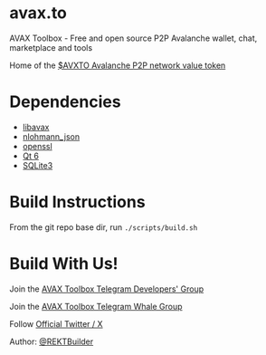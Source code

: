 # avax.to

AVAX Toolbox - Free and open source P2P Avalanche wallet, chat, marketplace and tools

Home of the [$AVXTO Avalanche P2P network value token](https://dexscreener.com/avalanche/0x2bdebde7e1088e42aafef104b5f7457aca5ab86f)

# Dependencies

* [libavax](https://github.com/avaxto/libavax)
* [nlohmann_json](https://github.com/nlohmann/json)
* [openssl](https://github.com/openssl/openssl)
* [Qt 6](https://www.qt.io/download-open-source)
* [SQLite3](https://sqlite.org/)

# Build Instructions

From the git repo base dir, run `./scripts/build.sh`


# Build With Us!

Join the [AVAX Toolbox Telegram Developers' Group](https://telegram.me/collablandbot?start=VFBDI1RFTCNDT01NIy0xMDAxNzI5NTYxMjQw)

Join the [AVAX Toolbox Telegram Whale Group](https://telegram.me/collablandbot?start=VFBDI1RFTCNDT01NIy0xMDAyNTA0MDM2MTA5)

Follow [Official Twitter / X](https://x.com/avaxto)

Author: [@REKTBuilder](https://x.com/rektbuildr)

